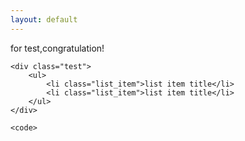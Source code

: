 ```yaml
---
layout: default
---
```


for test,congratulation!

	<div class="test">
		<ul>
			<li class="list_item">list item title</li>
			<li class="list_item">list item title</li>
		</ul>
	</div>

`<code>`